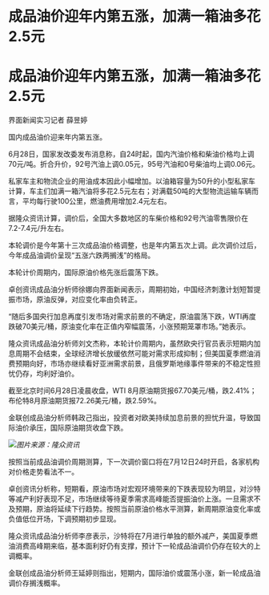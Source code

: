 # 成品油价迎年内第五涨，加满一箱油多花2.5元

# 成品油价迎年内第五涨，加满一箱油多花2.5元

界面新闻实习记者 薛昱婷

国内成品油价迎来年内第五涨。

6月28日，国家发改委发布消息称，自24时起，国内汽油价格和柴油价格均上调70元/吨。折合升价，92号汽油上调0.05元，95号汽油和0号柴油均上调0.06元。

私家车主和物流企业的用油成本因此小幅增加。以油箱容量为50升的小型私家车计算，车主们加满一箱汽油将多花2.5元左右；对满载50吨的大型物流运输车辆而言，平均每行驶100公里，燃油费用增加2.4元左右。

据隆众资讯计算，调价后，全国大多数地区的车柴价格和92号汽油零售限价在7.2-7.4元/升左右。

本轮调价是今年第十三次成品油价格调整，也是年内第五次上调。此次调价过后，今年成品油调价呈现“五涨六跌两搁浅”的格局。

本轮计价周期内，国际原油价格先涨后震荡下跌。

卓创资讯成品油分析师徐娜向界面新闻表示，周期初始，中国经济刺激计划短暂提振市场，原油反弹，对应变化率由负转正。

“随后多国央行加息再度引发市场对需求前景的不确定，原油震荡下跌，WTI再度跌破70美元/桶，原油变化率在正值内窄幅震荡，小涨预期笼罩市场。”她表示。

隆众资讯成品油分析师刘文杰称，本轮计价周期内，虽然欧央行官员表示短期内加息周期不会结束，全球经济增长放缓依然可能对需求形成抑制；但美国夏季燃油消费预期向好，市场亦继续看好亚洲需求前景，且俄罗斯地缘事件带来的不稳定性担忧仍存，均利好油价。

截至北京时间6月28日凌晨收盘，WTI 8月原油期货报67.70美元/桶，跌2.41%；布伦特8月原油期货报72.26美元/桶，跌2.59%。

金联创成品油分析师韩政己指出，投资者对欧美持续加息前景的担忧升温，导致国际油价承压，国际原油期货收盘下跌。

![](https://inews.gtimg.com/om_bt/ONcUoiqz9hQyLzc8FJZ4B3qAYHf2dK_1EjxvJM1TnVXeoAA/1000)_图片来源：隆众资讯_

按照当前成品油调价周期测算，下一次调价窗口将在7月12日24时开启，各家机构对价格走势看法不一。

卓创资讯分析称，短期看，原油市场对宏观环境带来的下跌表现较为明显，对沙特等减产利好表现不足，市场继续等待夏季需求高峰能否提振油价上涨。一旦需求不及预期，原油将延续下行趋势。按照当前原油价格水平测算，新周期原油变化率或负值低位开场，下调预期初步显现。

隆众资讯成品油分析师李彦表示，沙特将在7月进行单独的额外减产，美国夏季燃油消费高峰期来临，基本面利好仍有支撑，预计下一轮成品油调价仍存在较大的上调概率。

金联创成品油分析师王延婷则指出，短期内，国际油价或震荡小涨，新一轮成品油调价存搁浅概率。

